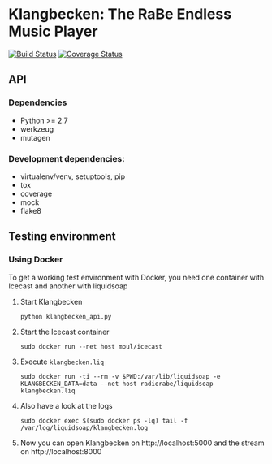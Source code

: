# Klangbecken: The RaBe Endless Music Player

[![Build Status](https://travis-ci.org/radiorabe/klangbecken.svg)](https://travis-ci.org/radiorabe/klangbecken)
[![Coverage Status](https://codecov.io/gh/radiorabe/klangbecken/branch/master/graph/badge.svg)](https://codecov.io/gh/radiorabe/klangbecken)

## API

### Dependencies

* Python >= 2.7
* werkzeug
* mutagen

### Development dependencies:

 * virtualenv/venv, setuptools, pip
 * tox
 * coverage
 * mock
 * flake8

## Testing environment

### Using Docker

To get a working test environment with Docker, you need one container with Icecast and another with liquidsoap

1. Start Klangbecken
    ```
    python klangbecken_api.py
    ```
2. Start the Icecast container
    ```
    sudo docker run --net host moul/icecast
    ```
3. Execute `klangbecken.liq`
    ```
    sudo docker run -ti --rm -v $PWD:/var/lib/liquidsoap -e KLANGBECKEN_DATA=data --net host radiorabe/liquidsoap klangbecken.liq
    ```
4. Also have a look at the logs
    ```
    sudo docker exec $(sudo docker ps -lq) tail -f /var/log/liquidsoap/klangbecken.log
    ```
5. Now you can open Klangbecken on http://localhost:5000 and the stream on http://localhost:8000
